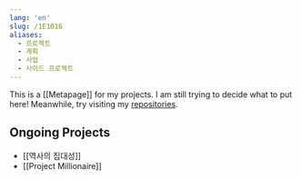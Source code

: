 ```yaml
---
lang: 'en'
slug: /1E1016
aliases:
  - 프로젝트
  - 계획
  - 사업
  - 사이드 프로젝트
---
```


This is a [[Metapage]] for my projects.
I am still trying to decide what to put here!
Meanwhile, try visiting my [repositories](https://github.com/anaclumos?tab=repositories&type=source).

## Ongoing Projects

- [[역사의 집대성]]
- [[Project Millionaire]]
